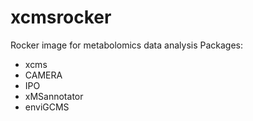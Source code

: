 # xcmsrocker
Rocker image for metabolomics data analysis
Packages:
- xcms
- CAMERA
- IPO
- xMSannotator
- enviGCMS

